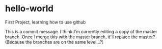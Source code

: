 # hello-world
First Project, learning how to use github

This is a commit message. I think I'm currently editing a copy of the master branch. Once I merge this with the master branch, it'll replace the master? (Because the branches are on the same level...?)
